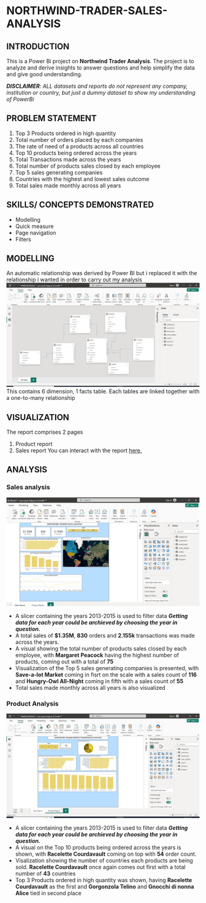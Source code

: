 # NORTHWIND-TRADER-SALES-ANALYSIS

## INTRODUCTION
This is a Power Bi project on **Northwind Trader Analysis**. The project is to analyze and derive insights to answer  questions and help simplify the data and give good understanding.

**_DISCLAIMER_**: _ALL datasets and reports do not represent any company, institution or country, but just a dummy dataset to show my understanding of PowerBi_

## PROBLEM STATEMENT
1. Top 3 Products ordered in high quantity
2. Total number of orders placed by each companies
3. The rate of need of a products across all countries
4. Top 10 products being ordered across the years
5. Total Transactions made across the years
6. Total number of products sales closed by each employee
7. Top 5 sales generating companies
8. Countries with the highest and lowest sales outcome
9. Total sales made monthly across all years 

## SKILLS/ CONCEPTS DEMONSTRATED 
- Modelling
- Quick measure
- Page navigation
- Filters

## MODELLING
An automatic relationship was derived by Power BI but i replaced it with the relationship i wanted in order to carry out my analysis
![Model View](https://github.com/Dhevyoung/NORTHWIND-TRADER-SALES-ANALYSIS/blob/main/Model%20View.png)
This contains 6 dimension, 1 facts table. Each tables are linked together with a one-to-many relationship 

## VISUALIZATION
The report comprises 2 pages
1. Product report
2. Sales report
You can interact with the report [here.](https://app.powerbi.com/groups/me/reports/c93b41bf-2d04-4d0e-95cc-d0d4a0e8b2fe/b4090cb21d65b5ba078a?experience=power-bi)

## ANALYSIS
### Sales analysis
![Sales](https://github.com/Dhevyoung/NORTHWIND-TRADER-SALES-ANALYSIS/blob/main/Sales%20Report.png)
- A slicer containing the years 2013-2015 is used to filter data  **_Getting data for each year could be archieved by choosing the year in question._**
- A total sales of **$1.35M**, **830** orders and **2.155k** transactions was made across the years.
- A visual showing the total number of products sales closed by each employee, with **Margaret Peacock** having the highest number of products, coming out with a total of **75**
-  Visualization of the Top 5 sales generating companies is presented, with **Save-a-lot Market** coming in fisrt on the scale with a sales count of **116** and **Hungry-Owl All-Night** coming in fifth with a sales count of **55**
-  Total sales made monthly across all years is also visualized

  ### Product Analysis
  ![Product](https://github.com/Dhevyoung/NORTHWIND-TRADER-SALES-ANALYSIS/blob/main/Product%20Report.png)
  -  A slicer containing the years 2013-2015 is used to filter data  **_Getting data for each year could be archieved by choosing the year in question._**
  -  A visual on the Top 10 products being ordered across the years is shown, with **Racelette Courdavault** coming on top with **54** order count.
  -  Visalization showing the number of countries each products are being sold. **Racelette Courdavault** once again comes out first with a total number of **43** countries
  -   Top 3 Products ordered in high quantity was shown, having  **Racelette Courdavault** as the first and **Gorgonzola Telino** and **Gnocchi di nonna Alice** tied in second place
  
